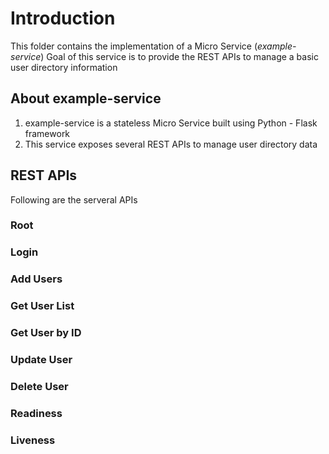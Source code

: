 # Introduction
  This folder contains the implementation of a Micro Service (*example-service*)
  Goal of this service is to provide the REST APIs to manage a basic user directory information

## About example-service
   1. example-service is a stateless Micro Service built using Python - Flask framework
   2. This service exposes several REST APIs to manage user directory data

## REST APIs
   Following are the serveral APIs
   
### Root
### Login
### Add Users
### Get User List
### Get User by ID
### Update User
### Delete User
### Readiness
### Liveness
  